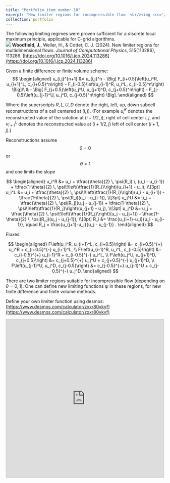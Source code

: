 ```yaml
---
title: "Portfolio item number 10"
excerpt: "New limiter regions for incompressible flow  <br/><img src='/images/Limiters_2.png'>"
collection: portfolio
---
```

The following limiting regimes were proven sufficient for a discrete local maximum principle, applicable for C-grid algorithms.
<br/><img src='/images/Limiters_2.png'>
**Woodfield, J.**, Weller, H., & Cotter, C. J. (2024). New limiter regions for multidimensional flows. *Journal of Computational Physics*, 515(113286), 113286. [https://doi.org/10.1016/j.jcp.2024.113286](https://doi.org/10.1016/j.jcp.2024.113286)

Given a finite difference or finite volume scheme:
$$
\begin{aligned}
u_{i,j}^{n+1} 
&= u_{i,j}^n - \Big[ F_{i+0.5}\left(u_i^R, u_{i+1}^L, c_{i+0.5}^n\right) - F_{i-0.5}\left(u_{i-1}^R, u_i^L, c_{i-0.5}^n\right) \Big]\\
& - \Big[ F_{j+0.5}\left(u_j^U, u_{j+1}^D, c_{j+0.5}^n\right) - F_{j-0.5}\left(u_{j-1}^U, u_j^D, c_{j-0.5}^n\right) 
\Big].
\end{aligned}
$$

Where the superscripts
$R,L,U,D$ denote the right, left, up, down subcell reconstructions of a cell centered at $(i,j)$. (For example $u^R_i$ denotes the reconstructed value of the solution at $(i+1/2,j)$, right of cell center $i,j$, and $u^L_{i+1}$ denotes the reconstructed value at $(i+1/2,j)$ left of cell center $(i+1,j)$.)

<!-- <br/><img src='/images/C-grid.png'> -->

<!-- <img src="/images/C-grid.png" alt="C-grid diagram"> -->

<!-- ![C-grid diagram](/images/C-grid.png) -->


Reconstructions assume $$\theta = 0$$ or $$\theta=1$$ and one limits the slope

$$
\begin{aligned}
u_i^R &= u_i + \tfrac{\theta}{2} \, \psi(R_i) \, (u_i - u_{i-1})
        + \tfrac{1-\theta}{2} \, \psi\!\left(\tfrac{1}{R_i}\right)(u_{i+1} - u_i), \\[3pt]
u_i^L &= u_i + \tfrac{\theta}{2} \, \psi\!\left(\tfrac{1}{R_i}\right)(u_i - u_{i+1})
        - \tfrac{1-\theta}{2} \, \psi(R_i)(u_i - u_{i-1}), \\[3pt]
u_j^U &= u_j + \tfrac{\theta}{2} \, \psi(R_j)(u_j - u_{j-1})
        + \tfrac{1-\theta}{2} \, \psi\!\left(\tfrac{1}{R_j}\right)(u_{j+1} - u_j), \\[3pt]
u_j^D &= u_j + \tfrac{\theta}{2} \, \psi\!\left(\tfrac{1}{R_j}\right)(u_j - u_{j+1})
        - \tfrac{1-\theta}{2} \, \psi(R_j)(u_j - u_{j-1}), \\[3pt]
R_i &= \frac{u_{i+1}-u_i}{u_i - u_{i-1}}, 
\quad R_j = \frac{u_{j+1}-u_j}{u_j - u_{j-1}} .
\end{aligned}
$$

Fluxes:

$$
\begin{aligned} 
F\left(u_i^R, u_{i+1}^L, c_{i+0.5}\right) &= c_{i+0.5}^{+} u_i^R + c_{i+0.5}^{-} u_{i+1}^L, \\
F\left(u_{i-1}^R, u_i^L, c_{i-0.5}\right) &= c_{i-0.5}^{+} u_{i-1}^R + c_{i-0.5}^{-} u_i^L, \\
F\left(u_j^U, u_{j+1}^D, c_{j+0.5}\right) &= c_{j+0.5}^{+} u_j^U + c_{j+0.5}^{-} u_{j+1}^D, \\
F\left(u_{j-1}^U, u_j^D, c_{j-0.5}\right) &= c_{j-0.5}^{+} u_{j-1}^U + c_{j-0.5}^{-} u_j^D.
\end{aligned}
$$

There are two limiter regions suitable for incompressible flow (depending on $\theta=0,1$). One can define new limiting functions $\psi$ in these regions, for new finite difference and finite volume methods. 

 Define your own limiter function using desmos:
 [https://www.desmos.com/calculator/zxxr80vkyf](https://www.desmos.com/calculator/zxxr80vkyf)

 <iframe src="https://www.desmos.com/calculator/zxxr80vkyf?embed" width="500" height="500" style="border: 1px solid #ccc" frameborder=0></iframe>
 
<!-- 

Here are some:  -->
<!-- <br/><img src='/images/Limiters.png'> -->
